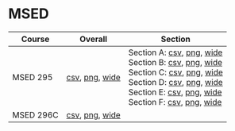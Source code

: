 # MSED

| Course | Overall | Section |
| ------ | ------- | ------- |
| MSED 295 | [csv](https://github.com/UCSD-Historical-Enrollment-Data/2024Spring/blob/main/overall/MSED%20295.csv), [png](https://raw.githubusercontent.com/UCSD-Historical-Enrollment-Data/2024Spring/main/plot_overall/MSED%20295.png), [wide](https://raw.githubusercontent.com/UCSD-Historical-Enrollment-Data/2024Spring/main/plot_overall_wide/MSED%20295.png) | Section A: [csv](https://github.com/UCSD-Historical-Enrollment-Data/2024Spring/blob/main/section/MSED%20295_A.csv), [png](https://raw.githubusercontent.com/UCSD-Historical-Enrollment-Data/2024Spring/main/plot_section/MSED%20295_A.png), [wide](https://raw.githubusercontent.com/UCSD-Historical-Enrollment-Data/2024Spring/main/plot_section_wide/MSED%20295_A.png)<br>Section B: [csv](https://github.com/UCSD-Historical-Enrollment-Data/2024Spring/blob/main/section/MSED%20295_B.csv), [png](https://raw.githubusercontent.com/UCSD-Historical-Enrollment-Data/2024Spring/main/plot_section/MSED%20295_B.png), [wide](https://raw.githubusercontent.com/UCSD-Historical-Enrollment-Data/2024Spring/main/plot_section_wide/MSED%20295_B.png)<br>Section C: [csv](https://github.com/UCSD-Historical-Enrollment-Data/2024Spring/blob/main/section/MSED%20295_C.csv), [png](https://raw.githubusercontent.com/UCSD-Historical-Enrollment-Data/2024Spring/main/plot_section/MSED%20295_C.png), [wide](https://raw.githubusercontent.com/UCSD-Historical-Enrollment-Data/2024Spring/main/plot_section_wide/MSED%20295_C.png)<br>Section D: [csv](https://github.com/UCSD-Historical-Enrollment-Data/2024Spring/blob/main/section/MSED%20295_D.csv), [png](https://raw.githubusercontent.com/UCSD-Historical-Enrollment-Data/2024Spring/main/plot_section/MSED%20295_D.png), [wide](https://raw.githubusercontent.com/UCSD-Historical-Enrollment-Data/2024Spring/main/plot_section_wide/MSED%20295_D.png)<br>Section E: [csv](https://github.com/UCSD-Historical-Enrollment-Data/2024Spring/blob/main/section/MSED%20295_E.csv), [png](https://raw.githubusercontent.com/UCSD-Historical-Enrollment-Data/2024Spring/main/plot_section/MSED%20295_E.png), [wide](https://raw.githubusercontent.com/UCSD-Historical-Enrollment-Data/2024Spring/main/plot_section_wide/MSED%20295_E.png)<br>Section F: [csv](https://github.com/UCSD-Historical-Enrollment-Data/2024Spring/blob/main/section/MSED%20295_F.csv), [png](https://raw.githubusercontent.com/UCSD-Historical-Enrollment-Data/2024Spring/main/plot_section/MSED%20295_F.png), [wide](https://raw.githubusercontent.com/UCSD-Historical-Enrollment-Data/2024Spring/main/plot_section_wide/MSED%20295_F.png) |
| MSED 296C | [csv](https://github.com/UCSD-Historical-Enrollment-Data/2024Spring/blob/main/overall/MSED%20296C.csv), [png](https://raw.githubusercontent.com/UCSD-Historical-Enrollment-Data/2024Spring/main/plot_overall/MSED%20296C.png), [wide](https://raw.githubusercontent.com/UCSD-Historical-Enrollment-Data/2024Spring/main/plot_overall_wide/MSED%20296C.png) |  |
